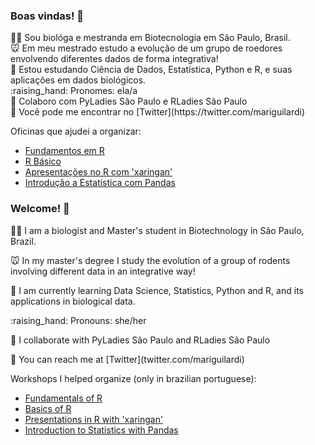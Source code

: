 ### Boas vindas! 👋 

<p> 👩‍🔬 Sou biológa e mestranda em Biotecnologia em São Paulo, Brasil. <br> 
🐭 Em meu mestrado estudo a evolução de um grupo de roedores envolvendo diferentes dados de forma integrativa! <br>  
📖 Estou estudando Ciência de Dados, Estatística, Python e R, e suas aplicações em dados biológicos. <br>  
:raising_hand: Pronomes: ela/a <br> 
💪 Colaboro com PyLadies São Paulo e RLadies São Paulo <br> 
💬 Você pode me encontrar no [Twitter](https://twitter.com/mariguilardi) </p> 

Oficinas que ajudei a organizar:  
 * [Fundamentos em R](https://github.com/mariguilardi/2019-05-Fundamentals-Of-R-R-LadiesSP) 
 * [R Básico](https://github.com/beatrizmilz/2020-R-Ladies-SP-Basico)
 * [Apresentações no R com 'xaringan'](https://github.com/beatrizmilz/aMostra-IME-2019-Xaringan)
 * [Introdução a Estatística com Pandas](https://github.com/mariguilardi/data-science/tree/master/workshops/workshop_introdu%C3%A7%C3%A3o_estatistica_pandas)
  
### Welcome! 👋

<p> 👩‍🔬 I am a  biologist and Master's student in Biotechnology in São Paulo, Brazil. </p>
🐭 In my master's degree I study the evolution of a group of rodents involving different data in an integrative way! </p>
📖 I am currently learning Data Science, Statistics, Python and R, and its applications in biological data. </p>
:raising_hand: Pronouns: she/her </p>
💪 I collaborate with PyLadies São Paulo and RLadies São Paulo </p>
💬 You can reach me at [Twitter](twitter.com/mariguilardi) </p> 

Workshops I helped organize (only in brazilian portuguese):
 * [Fundamentals of R](https://github.com/mariguilardi/2019-05-Fundamentals-Of-R-R-LadiesSP) 
 * [Basics of R](https://github.com/beatrizmilz/2020-R-Ladies-SP-Basico)
 * [Presentations in R with 'xaringan'](https://github.com/beatrizmilz/aMostra-IME-2019-Xaringan)
 * [Introduction to Statistics with Pandas](https://github.com/mariguilardi/data-science/tree/master/workshops/workshop_introdu%C3%A7%C3%A3o_estatistica_pandas)

